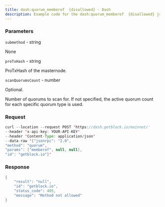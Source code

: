 ```yaml
---
title: dash:quorum_memberof  {disallowed} - Dash
description: Example code for the dash:quorum_memberof  {disallowed} json-rpc method. Сomplete guide on how to use dash:quorum_memberof  {disallowed} json-rpc in GetBlock.io Web3 documentation.
---
```


### Parameters


`submethod` - string

None

`proTxHash` - string

ProTxHash of the masternode.

`scanQuorumsCount` - number

Optional.

Number of quorums to scan for. If not specified, the active quorum count
for each specific quorum type is used.

### Request

``` java
curl --location --request POST 'https://dash.getblock.io/mainnet/' 
--header 'x-api-key: YOUR-API-KEY' 
--header 'Content-Type: application/json' 
--data-raw '{"jsonrpc": "2.0",
"method": "quorum",
"params": ["memberof", null, null],
"id": "getblock.io"}'
```

###  Response

``` java
{
    "result": "null",
    "id": "getblock.io",
    "status_code": 405,
    "message": "Method not allowed"
}
```

